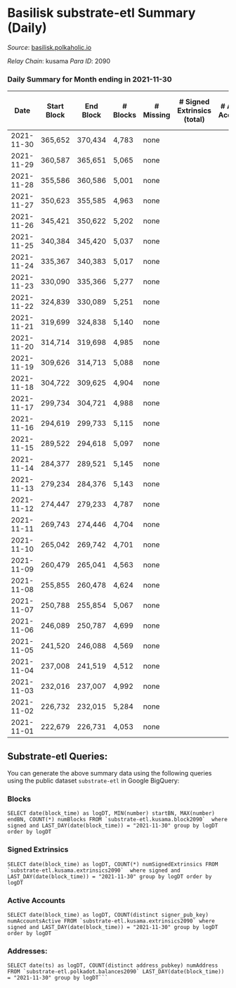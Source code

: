 # Basilisk substrate-etl Summary (Daily)

_Source_: [basilisk.polkaholic.io](https://basilisk.polkaholic.io)

*Relay Chain*: kusama
*Para ID*: 2090



### Daily Summary for Month ending in 2021-11-30


| Date | Start Block | End Block | # Blocks | # Missing | # Signed Extrinsics (total) | # Active Accounts | # Addresses with Balances | # Events | # Transfers | # XCM Transfers In | # XCM Transfers Out |
| ---- | ----------- | --------- | -------- | --------- | --------------------------- | ----------------- | ------------------------- | -------- | ----------- | ------------------ | ------------------- |
| 2021-11-30 | 365,652 | 370,434 | 4,783 | none |  |  | 7 | 9,573 |   |   |   |
| 2021-11-29 | 360,587 | 365,651 | 5,065 | none |  |  | 7 | 10,134 |   |   |   |
| 2021-11-28 | 355,586 | 360,586 | 5,001 | none |  |  | 7 | 10,006 |   |   |   |
| 2021-11-27 | 350,623 | 355,585 | 4,963 | none |  |  | 7 | 9,931 |   |   |   |
| 2021-11-26 | 345,421 | 350,622 | 5,202 | none |  |  | 7 | 10,412 |   |   |   |
| 2021-11-25 | 340,384 | 345,420 | 5,037 | none |  |  | 7 | 10,078 |   |   |   |
| 2021-11-24 | 335,367 | 340,383 | 5,017 | none |  |  | 7 | 10,038 |   |   |   |
| 2021-11-23 | 330,090 | 335,366 | 5,277 | none |  |  | 7 | 10,558 |   |   |   |
| 2021-11-22 | 324,839 | 330,089 | 5,251 | none |  |  | 7 | 10,507 |   |   |   |
| 2021-11-21 | 319,699 | 324,838 | 5,140 | none |  |  | 7 | 10,287 |   |   |   |
| 2021-11-20 | 314,714 | 319,698 | 4,985 | none |  |  | 7 | 9,974 |   |   |   |
| 2021-11-19 | 309,626 | 314,713 | 5,088 | none |  |  | 7 | 10,180 |   |   |   |
| 2021-11-18 | 304,722 | 309,625 | 4,904 | none |  |  | 7 | 9,813 |   |   |   |
| 2021-11-17 | 299,734 | 304,721 | 4,988 | none |  |  | 7 | 9,984 |   |   |   |
| 2021-11-16 | 294,619 | 299,733 | 5,115 | none |  |  | 7 | 10,234 |   |   |   |
| 2021-11-15 | 289,522 | 294,618 | 5,097 | none |  |  | 7 | 10,198 |   |   |   |
| 2021-11-14 | 284,377 | 289,521 | 5,145 | none |  |  | 7 | 10,295 |   |   |   |
| 2021-11-13 | 279,234 | 284,376 | 5,143 | none |  |  | 7 | 10,293 |   |   |   |
| 2021-11-12 | 274,447 | 279,233 | 4,787 | none |  |  | 7 | 9,578 |   |   |   |
| 2021-11-11 | 269,743 | 274,446 | 4,704 | none |  |  | 7 | 9,412 |   |   |   |
| 2021-11-10 | 265,042 | 269,742 | 4,701 | none |  |  | 7 | 9,406 |   |   |   |
| 2021-11-09 | 260,479 | 265,041 | 4,563 | none |  |  | 7 | 9,129 |   |   |   |
| 2021-11-08 | 255,855 | 260,478 | 4,624 | none |  |  | 7 | 9,255 |   |   |   |
| 2021-11-07 | 250,788 | 255,854 | 5,067 | none |  |  | 7 | 10,140 |   |   |   |
| 2021-11-06 | 246,089 | 250,787 | 4,699 | none |  |  | 7 | 9,401 |   |   |   |
| 2021-11-05 | 241,520 | 246,088 | 4,569 | none |  |  | 7 | 9,142 |   |   |   |
| 2021-11-04 | 237,008 | 241,519 | 4,512 | none |  |  | 7 | 9,031 |   |   |   |
| 2021-11-03 | 232,016 | 237,007 | 4,992 | none |  |  | 7 | 9,988 |   |   |   |
| 2021-11-02 | 226,732 | 232,015 | 5,284 | none |  |  | 7 | 10,573 |   |   |   |
| 2021-11-01 | 222,679 | 226,731 | 4,053 | none |  |  | 7 | 8,109 |   |   |   |

## Substrate-etl Queries:
You can generate the above summary data using the following queries using the public dataset `substrate-etl` in Google BigQuery:


### Blocks
```
SELECT date(block_time) as logDT, MIN(number) startBN, MAX(number) endBN, COUNT(*) numBlocks FROM `substrate-etl.kusama.block2090`  where signed and LAST_DAY(date(block_time)) = "2021-11-30" group by logDT order by logDT
```


### Signed Extrinsics
```
SELECT date(block_time) as logDT, COUNT(*) numSignedExtrinsics FROM `substrate-etl.kusama.extrinsics2090`  where signed and LAST_DAY(date(block_time)) = "2021-11-30" group by logDT order by logDT
```


### Active Accounts
```
SELECT date(block_time) as logDT, COUNT(distinct signer_pub_key) numAccountsActive FROM `substrate-etl.kusama.extrinsics2090` where signed and LAST_DAY(date(block_time)) = "2021-11-30" group by logDT order by logDT
```


### Addresses:
```
SELECT date(ts) as logDT, COUNT(distinct address_pubkey) numAddress FROM `substrate-etl.polkadot.balances2090` LAST_DAY(date(block_time)) = "2021-11-30" group by logDT```

